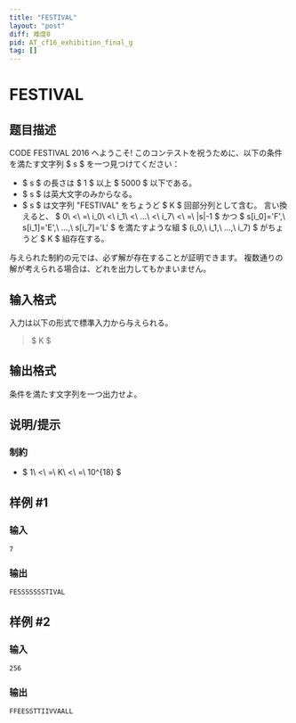 ```yaml
---
title: "FESTIVAL"
layout: "post"
diff: 难度0
pid: AT_cf16_exhibition_final_g
tag: []
---
```


# FESTIVAL

## 题目描述

[problemUrl]: https://atcoder.jp/contests/cf16-exhibition-final/tasks/cf16_exhibition_final_g

CODE FESTIVAL 2016 へようこそ! このコンテストを祝うために、以下の条件を満たす文字列 $ s $ を一つ見つけてください：

- $ s $ の長さは $ 1 $ 以上 $ 5000 $ 以下である。
- $ s $ は英大文字のみからなる。
- $ s $ は文字列 "FESTIVAL" をちょうど $ K $ 回部分列として含む。 言い換えると、 $ 0\ <\ =\ i_0\ <\ i_1\ <\ ...\ <\ i_7\ <\ =\ |s|-1 $ かつ $ s[i_0]='F',\ s[i_1]='E',\ ...,\ s[i_7]='L' $ を満たすような組 $ (i_0,\ i_1,\ ...,\ i_7) $ がちょうど $ K $ 組存在する。

与えられた制約の元では、必ず解が存在することが証明できます。 複数通りの解が考えられる場合は、どれを出力してもかまいません。

## 输入格式

入力は以下の形式で標準入力から与えられる。

> $ K $

## 输出格式

条件を満たす文字列を一つ出力せよ。

## 说明/提示

### 制約

- $ 1\ <\ =\ K\ <\ =\ 10^{18} $

## 样例 #1

### 输入

```
7
```

### 输出

```
FESSSSSSSTIVAL
```

## 样例 #2

### 输入

```
256
```

### 输出

```
FFEESSTTIIVVAALL
```

